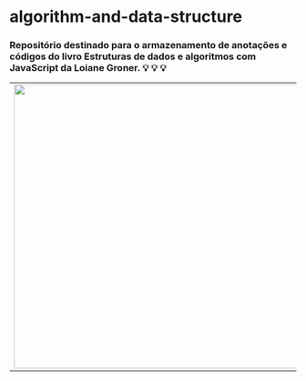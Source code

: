 # algorithm-and-data-structure

<h3> Repositório destinado para o armazenamento de anotações e códigos do livro Estruturas de dados e algoritmos com JavaScript da Loiane Groner. 💡 💡 💡</h3>  

<table border="0" cellspacing="0" cellpadding="0"> 
<td style="border: 0";> <img height="500" width="1600" src="https://user-images.githubusercontent.com/102738785/218283277-11dede87-fbd6-4446-8573-2a7b6ec14128.jpg" /> </td>
<td style="border: 0";> Nenhum código ou trecho do livro foi copiado. Os algortimos contidos nesse repositório são apenas referências de estudos e/ou anotações feitas por mim, visando aperfeiçoamento do conhecimento estudado além de possiveis futuras consultas. </td>
</table>


<h3> </h3>
